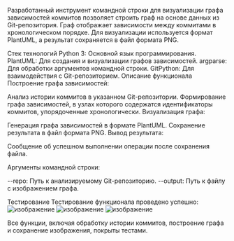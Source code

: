Разработанный инструмент командной строки для визуализации графа зависимостей коммитов позволяет строить граф на основе данных из Git-репозитория. Граф отображает зависимости между коммитами в хронологическом порядке. Для визуализации используется формат PlantUML, а результат сохраняется в файл формата PNG.

Стек технологий
Python 3: Основной язык программирования.
PlantUML: Для создания и визуализации графов зависимостей.
argparse: Для обработки аргументов командной строки.
GitPython: Для взаимодействия с Git-репозиторием.
Описание функционала
Построение графа зависимостей:

Анализ истории коммитов в указанном Git-репозитории.
Формирование графа зависимостей, в узлах которого содержатся идентификаторы коммитов, упорядоченные хронологически.
Визуализация графа:

Генерация графа зависимостей в формате PlantUML.
Сохранение результата в файл формата PNG.
Вывод результата:

Сообщение об успешном выполнении операции после сохранения файла.

Аргументы командной строки:

--repo: Путь к анализируемому Git-репозиторию.
--output: Путь к файлу с изображением графа.

Тестирование
Тестирование функционала проведено успешно:
![изображение](https://github.com/user-attachments/assets/ebeb4981-b17f-4c03-ae9c-ac443ee6c838)
![изображение](https://github.com/user-attachments/assets/0e2f1a3b-c7f7-4897-a6f7-da026f000364)
![изображение](https://github.com/user-attachments/assets/3f6fa521-1be8-429e-9329-4cc2a3d760b1)

Все функции, включая обработку истории коммитов, построение графа и сохранение изображения, покрыты тестами.
